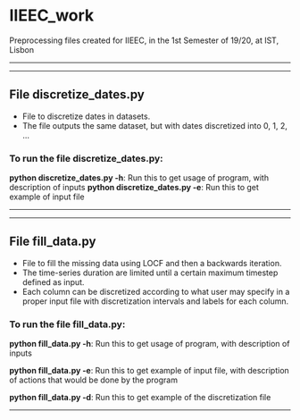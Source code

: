 # IIEEC_work
Preprocessing files created for IIEEC, in the 1st Semester of 19/20, at IST, Lisbon

-----------------------------------------------------------------------------------
-----------------------------------------------------------------------------------
## File discretize_dates.py

* File to discretize dates in datasets.
* The file outputs the same dataset, but with dates discretized into 0, 1, 2, ...

### To run the file discretize_dates.py:

**python discretize_dates.py -h**: Run this to get usage of program, with description of inputs
**python discretize_dates.py -e**: Run this to get example of input file

-----------------------------------------------------------------------------------
-----------------------------------------------------------------------------------
## File fill_data.py

* File to fill the missing data using LOCF and then a backwards iteration.
* The time-series duration are limited until a certain maximum timestep defined as input.
* Each column can be discretized according to what user may specify in a proper input file with discretization intervals and labels for each column.

### To run the file fill_data.py:

**python fill_data.py -h**: Run this to get usage of program, with description of inputs

**python fill_data.py -e**: Run this to get example of input file, with description of actions that would be done by the program

**python fill_data.py -d**: Run this to get example of the discretization file

-----------------------------------------------------------------------------------